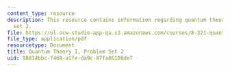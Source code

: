 ```yaml
---
content_type: resource
description: This resource contains information regarding quantum theory I, problem
  set 2.
file: https://ol-ocw-studio-app-qa.s3.amazonaws.com/courses/8-321-quantum-theory-i-fall-2017/98814bbcf468a1feda9c87fa06108de7_MIT8_321F17_Pset2.pdf
file_type: application/pdf
resourcetype: Document
title: Quantum Theory I, Problem Set 2
uid: 98814bbc-f468-a1fe-da9c-87fa06108de7
---
```

